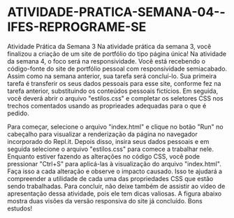# ATIVIDADE-PRATICA-SEMANA-04--IFES-REPROGRAME-SE

Atividade Prática da Semana 3
Na atividade prática da semana 3, você finalizou a criação de um site de portfólio do tipo página única! Na atividade da semana 4, o foco será na responsividade. Você está recebendo o código-fonte do site de portfólio pessoal com responsividade semiacabado. Assim como na semana anterior, sua tarefa será concluí-lo. Sua primeira tarefa é transferir os seus dados pessoais para esse site, conforme fez na tarefa anterior, substituindo os conteúdos pessoais fictícios. Em seguida, você deverá abrir o arquivo "estilos.css" e completar os seletores CSS nos trechos comentados usando as proprieades adequadas para o que é pedido.

Para começar, selecione o arquivo "index.html" e clique no botão "Run" no cabeçalho para visualizar a renderização da página no navegador incorporado do Repl.it. Depois disso, insira seus dados pessoais e em seguida selecione o arquivo "estilos.css" para comece a trabalhar nele. Enquanto estiver fazendo as alterações no código CSS, você pode pressionar "Ctrl+S" para aplicá-las à visualização do arquivo "index.html". Faça isso a cada alteração e observe o impacto causado. Isso te ajudará a compreender a utilidade de cada uma das propriedades CSS que estão sendo trabalhadas. Para concluir, não deixe também de assistir ao vídeo de apresentação dessa atividade, pois ele tem dicas valiosas. A figura abaixo mostra duas visões da versão responsiva do site já concluído. Bons estudos!
